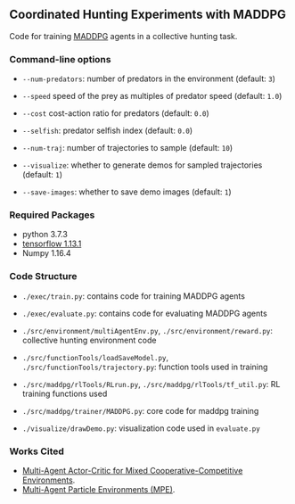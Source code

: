 ## Coordinated Hunting Experiments with MADDPG

Code for training [MADDPG](https://arxiv.org/pdf/1706.02275.pdf) agents in a collective hunting task. 

### Command-line options

- `--num-predators`: number of predators in the environment (default: `3`)

- `--speed` speed of the prey as multiples of predator speed (default: `1.0`)

- `--cost` cost-action ratio for predators (default: `0.0`)

- `--selfish`: predator selfish index (default: `0.0`)

- `--num-traj`: number of trajectories to sample (default: `10`)

- `--visualize`: whether to generate demos for sampled trajectories (default: `1`)

- `--save-images`: whether to save demo images (default: `1`)


### Required Packages

* python 3.7.3
* [tensorflow 1.13.1](https://www.tensorflow.org/install/pip)
* Numpy 1.16.4

### Code Structure

- `./exec/train.py`: contains code for training MADDPG agents

- `./exec/evaluate.py`: contains code for evaluating MADDPG agents

- `./src/environment/multiAgentEnv.py`, `./src/environment/reward.py`: collective hunting environment code

- `./src/functionTools/loadSaveModel.py`, `./src/functionTools/trajectory.py`: function tools used in training

- `./src/maddpg/rlTools/RLrun.py`, `./src/maddpg/rlTools/tf_util.py`: RL training functions used

- `./src/maddpg/trainer/MADDPG.py`: core code for maddpg training

- `./visualize/drawDemo.py`: visualization code used in `evaluate.py`



### Works Cited
* [Multi-Agent Actor-Critic for Mixed Cooperative-Competitive Environments](https://arxiv.org/pdf/1706.02275.pdf).
* [Multi-Agent Particle Environments (MPE)](https://github.com/openai/multiagent-particle-envs).

